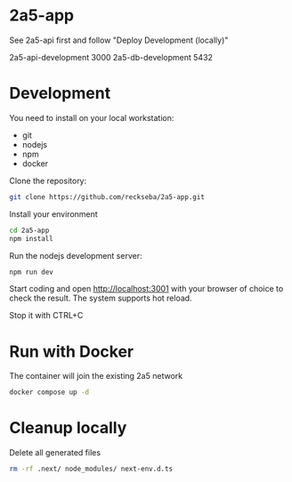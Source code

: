 # 2a5-app

See 2a5-api first and follow "Deploy Development (locally)"

2a5-api-development 3000
2a5-db-development 5432


# Development
You need to install on your local workstation:
- git
- nodejs
- npm
- docker

Clone the repository:
```bash
git clone https://github.com/reckseba/2a5-app.git
```

Install your environment
```bash
cd 2a5-app
npm install
```

Run the nodejs development server:
```bash
npm run dev
```

Start coding and open [http://localhost:3001](http://localhost:3001) with your browser of choice to check the result. The system supports hot reload.


Stop it with CTRL+C


# Run with Docker

The container will join the existing 2a5 network
```bash
docker compose up -d
```



# Cleanup locally

Delete all generated files
```bash
rm -rf .next/ node_modules/ next-env.d.ts
```
